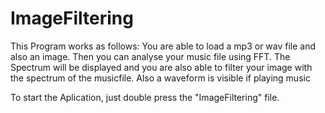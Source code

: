 # ImageFiltering
This Program works as follows:
You are able to load a mp3 or wav file and also an image.
Then you can analyse your music file using FFT. The Spectrum will be displayed and you are also able to filter your image with the spectrum of the musicfile.
Also a waveform is visible if playing music

To start the Aplication, just double press the "ImageFiltering" file.
